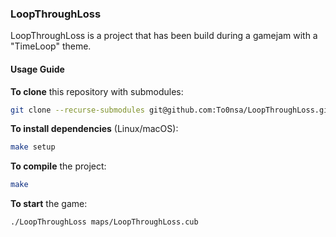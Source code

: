 ### LoopThroughLoss

LoopThroughLoss is a project that has been build during a gamejam with a "TimeLoop" theme.

#### Usage Guide

**To clone** this repository with submodules:

```bash
git clone --recurse-submodules git@github.com:To0nsa/LoopThroughLoss.git
```

**To install dependencies** (Linux/macOS):
```bash
make setup
```

**To compile** the project:

```bash
make
```

**To start** the game:
```bash
./LoopThroughLoss maps/LoopThroughLoss.cub
```